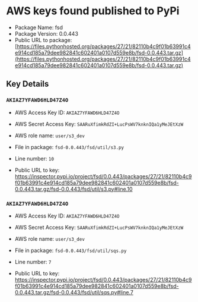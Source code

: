 # AWS keys found published to PyPi

* Package Name: fsd
* Package Version: 0.0.443
* Public URL to package: [https://files.pythonhosted.org/packages/27/21/82110b4c9f01b63991c4e914cd185a79dee982841c602401a0107d559e8b/fsd-0.0.443.tar.gz](https://files.pythonhosted.org/packages/27/21/82110b4c9f01b63991c4e914cd185a79dee982841c602401a0107d559e8b/fsd-0.0.443.tar.gz)

## Key Details

### `AKIAZ7YFAWD6HLD47Z4O`

* AWS Access Key ID: `AKIAZ7YFAWD6HLD47Z4O`
* AWS Secret Access Key: `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` 
* AWS role name: `user/s3_dev`
* File in package: `fsd-0.0.443/fsd/util/s3.py`
* Line number: `10`

* Public URL to key: https://inspector.pypi.io/project/fsd/0.0.443/packages/27/21/82110b4c9f01b63991c4e914cd185a79dee982841c602401a0107d559e8b/fsd-0.0.443.tar.gz/fsd-0.0.443/fsd/util/s3.py#line.10



### `AKIAZ7YFAWD6HLD47Z4O`

* AWS Access Key ID: `AKIAZ7YFAWD6HLD47Z4O`
* AWS Secret Access Key: `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` 
* AWS role name: `user/s3_dev`
* File in package: `fsd-0.0.443/fsd/util/sqs.py`
* Line number: `7`

* Public URL to key: https://inspector.pypi.io/project/fsd/0.0.443/packages/27/21/82110b4c9f01b63991c4e914cd185a79dee982841c602401a0107d559e8b/fsd-0.0.443.tar.gz/fsd-0.0.443/fsd/util/sqs.py#line.7


